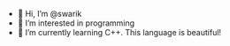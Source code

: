- 👋 Hi, I’m @swarik
- 👀 I’m interested in programming
- 🌱 I’m currently learning C++. This language is beautiful!



